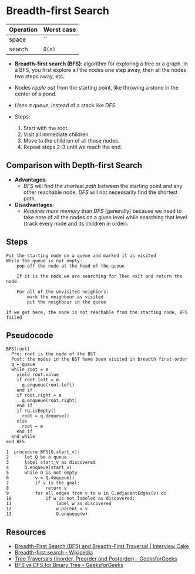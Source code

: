 # Breadth-first Search

| Operation | Worst case |
| --------- | ---------- |
| space     | ``         |
| search    | `O(n)`     |

* **Breadth-first search (BFS)**: algorithm for exploring a tree or a graph. In
  a BFS, you first explore all the nodes one step away, then all the nodes two
  steps away, etc.
* Nodes *ripple out* from the starting point, like throwing a stone in the
  center of a pond.
* *Uses a queue*, instead of a stack like *DFS*.

* Steps:
  1. Start with the root.
  2. Visit all immediate children.
  3. Move to the children of all those nodes.
  4. Repeat steps 2-3 until we reach the end.

## Comparison with Depth-first Search

* **Advantages**:
  * *BFS* will find the *shortest path* between the starting point and any other
    reachable node. *DFS* will not necessarily find the shortest path.
* **Disadvantages**:
  * *Requires more memory* than *DFS* (generally) because we need to take
    note of all the nodes on a given level while searching that level (track
    every node and its children in order).

## Steps

```
Put the starting node on a queue and marked it as visited
While the queue is not empty:
	pop off the node at the head of the queue

	If it is the node we are searching for Then exit and return the node

	For all of the unvisited neighbors:
		mark the neighbour as visited
		put the neighbour in the queue

If we get here, the node is not reachable from the starting node, BFS failed
```

## Pseudocode

```
BFS(root)
  Pre: root is the node of the BST
  Post: the nodes in the BST have been visited in breadth first order
  q ← queue
  while root = ø
    yield root.value
    if root.left = ø
      q.enqueue(root.left)
    end if
    if root.right = ø
      q.enqueue(root.right)
    end if
    if !q.isEmpty()
      root ← q.dequeue()
    else
      root ← ø
    end if
  end while
end BFS
```

```
1  procedure BFS(G,start_v):
2      let Q be a queue
3      label start_v as discovered
4      Q.enqueue(start_v)
5      while Q is not empty
6          v = Q.dequeue()
7          if v is the goal:
8              return v
9          for all edges from v to w in G.adjacentEdges(v) do
10             if w is not labeled as discovered:
11                 label w as discovered
12                 w.parent = v
13                 Q.enqueue(w)
```

## Resources

* [Breadth-First Search (BFS) and Breadth-First Traversal | Interview Cake](https://www.interviewcake.com/concept/javascript/bfs?)
* [Breadth-first search - Wikipedia](https://en.wikipedia.org/wiki/Breadth-first_search)
* [Tree Traversals (Inorder, Preorder and Postorder) - GeeksforGeeks](https://www.geeksforgeeks.org/tree-traversals-inorder-preorder-and-postorder/)
* [BFS vs DFS for Binary Tree -
  GeeksforGeeks](https://www.geeksforgeeks.org/bfs-vs-dfs-binary-tree/)
